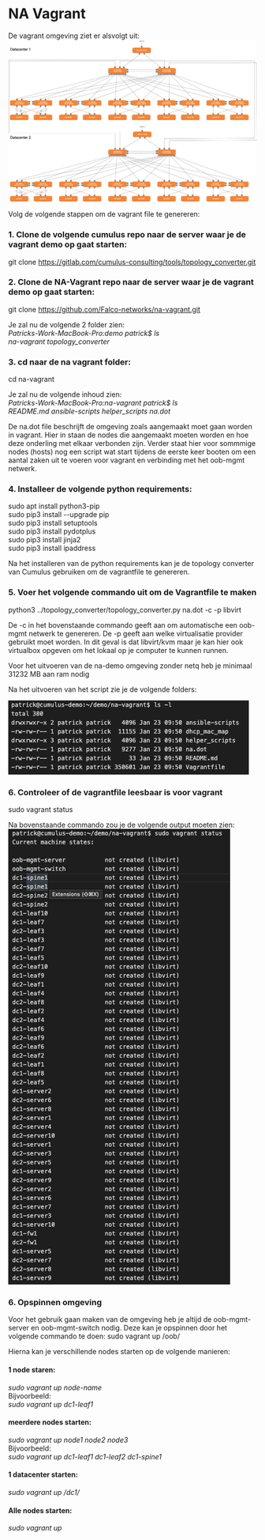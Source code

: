 # NA Vagrant
De vagrant omgeving ziet er alsvolgt uit:
![Vagrant omgeving](./Documentation/vagrant_setup.png "Vagrant omgeving")

Volg de volgende stappen om de vagrant file te genereren:

### 1.  Clone de volgende cumulus repo naar de server waar je de vagrant demo op gaat starten:

git clone https://gitlab.com/cumulus-consulting/tools/topology_converter.git

### 2. Clone de NA-Vagrant repo naar de server waar je de vagrant demo op gaat starten:

git clone https://github.com/Falco-networks/na-vagrant.git

Je zal nu de volgende 2 folder zien:  
*Patricks-Work-MacBook-Pro:demo patrick$ ls*  
*na-vagrant		topology_converter*

### 3. cd naar de na vagrant folder:

cd na-vagrant

Je zal nu de volgende inhoud zien:  
*Patricks-Work-MacBook-Pro:na-vagrant patrick$ ls*  
*README.md	ansible-scripts	helper_scripts	na.dot*

De na.dot file beschrijft de omgeving zoals aangemaakt moet gaan worden in vagrant. Hier in staan de nodes die aangemaakt moeten worden en hoe deze onderling met elkaar verbonden zijn. Verder staat hier voor sommmige nodes (hosts) nog een script wat start tijdens de eerste keer booten om een aantal zaken uit te voeren voor vagrant en verbinding met het oob-mgmt netwerk.

### 4. Installeer de volgende python requirements:

sudo apt install python3-pip  
sudo pip3 install --upgrade pip  
sudo pip3 install setuptools  
sudo pip3 install pydotplus  
sudo pip3 install jinja2  
sudo pip3 install ipaddress  

Na het installeren van de python requirements kan je de topology converter van Cumulus gebruiken om de vagrantfile te genereren.

### 5. Voer het volgende commando uit om de Vagrantfile te maken

python3 ../topology_converter/topology_converter.py na.dot -c -p libvirt

De -c in het bovenstaande commando geeft aan om automatische een oob-mgmt netwerk te genereren. De -p geeft aan welke virtualisatie provider gebruikt moet worden. In dit geval is dat libvirt/kvm maar je kan hier ook virtualbox opgeven om het lokaal op je computer te kunnen runnen.

Voor het uitvoeren van de na-demo omgeving zonder netq heb je minimaal 31232 MB aan ram nodig

Na het uitvoeren van het script zie je de volgende folders:

![folder](./Documentation/folder.png "folder")

### 6. Controleer of de vagrantfile leesbaar is voor vagrant

sudo vagrant status

Na bovenstaande commando zou je de volgende output moeten zien:
![Vagrant status](./Documentation/vagrant_status.png "Vagrant status")


### 6. Opspinnen omgeving
Voor het gebruik gaan maken van de omgeving heb je altijd de oob-mgmt-server en oob-mgmt-switch nodig. Deze kan je opspinnen door het volgende commando te doen:
sudo vagrant up /oob/

Hierna kan je verschillende nodes starten op de volgende manieren:

#### 1 node staren:
*sudo vagrant up node-name*  
Bijvoorbeeld:  
*sudo vagrant up dc1-leaf1*

#### meerdere nodes starten:
*sudo vagrant up node1 node2 node3*  
Bijvoorbeeld:  
*sudo vagrant up dc1-leaf1 dc1-leaf2 dc1-spine1*  

#### 1 datacenter starten:
*sudo vagrant up /dc1/*

#### Alle nodes starten:
*sudo vagrant up*




